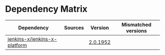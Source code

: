 # Dependency Matrix

Dependency | Sources | Version | Mismatched versions
---------- | ------- | ------- | -------------------
[jenkins-x/jenkins-x-platform](https://github.com/jenkins-x/jenkins-x-platform) |  | [2.0.1952](https://github.com/jenkins-x/jenkins-x-platform/releases/tag/v2.0.1952) | 
